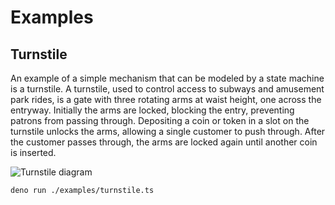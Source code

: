 # Examples

## Turnstile

An example of a simple mechanism that can be modeled by a state machine is a
turnstile. A turnstile, used to control access to subways and amusement park
rides, is a gate with three rotating arms at waist height, one across the
entryway. Initially the arms are locked, blocking the entry, preventing patrons
from passing through. Depositing a coin or token in a slot on the turnstile
unlocks the arms, allowing a single customer to push through. After the customer
passes through, the arms are locked again until another coin is inserted.

![Turnstile diagram](https://git.pleshevski.ru/pleshevskiy/it-fsm/raw/branch/main/assets/turnstile.svg)

```sh
deno run ./examples/turnstile.ts
```
